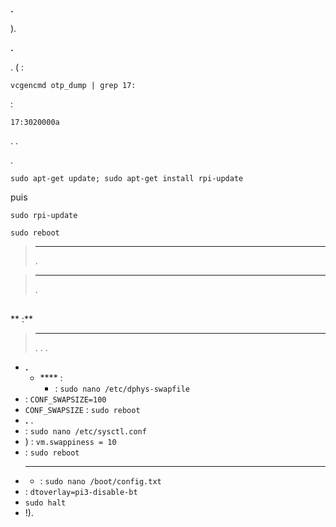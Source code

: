 # 

 **.**

).

**.**

. ( : [](https://doc.jeedom.com/en_US/installation/index.html)

``vcgencmd otp_dump | grep 17:``

 :

``17:3020000a``

. .

.

``sudo apt-get update; sudo apt-get install rpi-update``

puis

``sudo rpi-update``



``sudo reboot``

> ****
>
> .

> ****
>
> . [](https://doc.jeedom.com/en_US/installation/index.html)

## 

** :**

> ****
>
> . . .

-   **.**
    -   **** :
        -    :
            ``sudo nano /etc/dphys-swapfile``
-    :
    ``CONF_SWAPSIZE=100``
-    ``CONF_SWAPSIZE``  :
    ``sudo reboot``
-   **.** .
-    :
    ``sudo nano /etc/sysctl.conf``
-   ) :
    ``vm.swappiness = 10``
-    :
    ``sudo reboot``
-   ****
    -    :
    ``sudo nano /boot/config.txt``
-    :
    ``dtoverlay=pi3-disable-bt``
-   
    ``sudo halt``
-    !).
